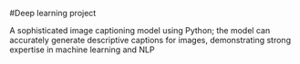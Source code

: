 #Deep learning project

A sophisticated image captioning model using Python; the model can accurately generate descriptive captions for images, demonstrating strong expertise in machine learning and NLP
